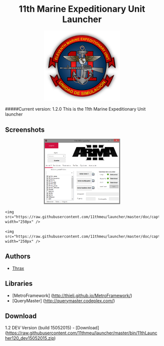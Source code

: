 <h1 align="center">11th Marine Expeditionary Unit Launcher</h1>
<p align="center">
	<img src="https://raw.githubusercontent.com/11thmeu/launcher/master/doc/logo-transparent.png" width="250px" />
</p>

#####Current version: 1.2.0
This is the 11th Marine Expeditionary Unit launcher


## Screenshots
<p align="center">
	<img src="https://raw.githubusercontent.com/11thmeu/launcher/master/doc/capture1.png" width="250px" />

	<img src="https://raw.githubusercontent.com/11thmeu/launcher/master/doc/capture2.png" width="250px" />

	<img src="https://raw.githubusercontent.com/11thmeu/launcher/master/doc/capture3.png" width="250px" />
</p>

## Authors
 * [Thrax](https://github.com/Thraxs/)

 
## Libraries
 * [MetroFramework] (http://thielj.github.io/MetroFramework/) 
 * [QueryMaster] (http://querymaster.codeplex.com/) 
 
 
## Download
1.2 DEV Version (build 15052015) - [Download] (https://raw.githubusercontent.com/11thmeu/launcher/master/bin/11thLauncher120_dev15052015.zip) 